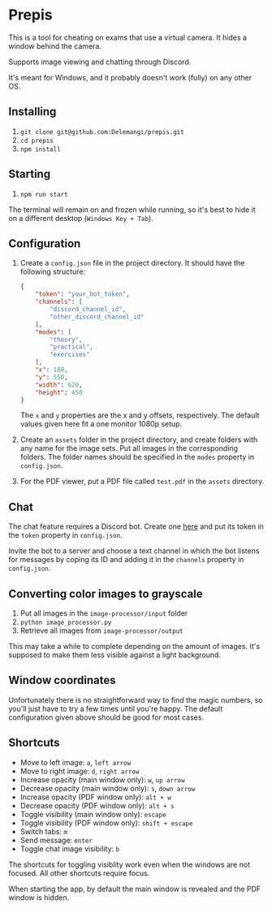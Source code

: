 # Prepis

This is a tool for cheating on exams that use a virtual camera. It hides a window behind the camera.

Supports image viewing and chatting through Discord.

It's meant for Windows, and it probably doesn't work (fully) on any other OS.

## Installing

1. `git clone git@github.com:Delemangi/prepis.git`
2. `cd prepis`
3. `npm install`

## Starting

1. `npm run start`

The terminal will remain on and frozen while running, so it's best to hide it on a different desktop (`Windows Key + Tab`).

## Configuration

1. Create a `config.json` file in the project directory. It should have the following structure:

    ```json
    {
        "token": "your_bot_token",
        "channels": [
            "discord_channel_id",
            "other_discord_channel_id"
        ],
        "modes": [
            "theory",
            "practical",
            "exercises"
        ],
        "x": 180,
        "y": 550,
        "width": 620,
        "height": 450
    }
    ```

    The `x` and `y` properties are the x and y offsets, respectively. The default values given here fit a one monitor 1080p setup.

2. Create an `assets` folder in the project directory, and create folders with any name for the image sets. Put all images in the corresponding folders. The folder names should be specified in the `modes` property in `config.json`.

3. For the PDF viewer, put a PDF file called `test.pdf` in the `assets` directory.

## Chat

The chat feature requires a Discord bot. Create one [here](https://discord.com/developers/applications) and put its token in the `token` property in `config.json`.

Invite the bot to a server and choose a text channel in which the bot listens for messages by coping its ID and adding it in the `channels` property in `config.json`.

## Converting color images to grayscale

1. Put all images in the `image-processor/input` folder
2. `python image_processor.py`
3. Retrieve all images from `image-processor/output`

This may take a while to complete depending on the amount of images. It's supposed to make them less visible against a light background.

## Window coordinates

Unfortunately there is no straightforward way to find the magic numbers, so you'll just have to try a few times until you're happy. The default configuration given above should be good for most cases.

## Shortcuts

* Move to left image: `a`, `left arrow`
* Move to right image: `d`, `right arrow`
* Increase opacity (main window only): `w`, `up arrow`
* Decrease opacity (main window only): `s`, `down arrow`
* Increase opacity (PDF window only): `alt + w`
* Decrease opacity (PDF window only): `alt + s`
* Toggle visibility (main window only): `escape`
* Toggle visibility (PDF window only): `shift + escape`
* Switch tabs: `m`
* Send message: `enter`
* Toggle chat image visibility: `b`

The shortcuts for toggling visiblity work even when the windows are not focused. All other shortcuts require focus.

When starting the app, by default the main window is revealed and the PDF window is hidden.
